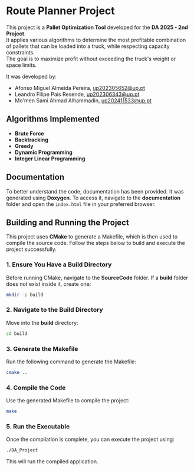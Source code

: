 # Route Planner Project

This project is a **Pallet Optimization Tool** developed for the **DA 2025 - 2nd Project**.  
It applies various algorithms to determine the most profitable combination of pallets that can be loaded into a truck, while respecting capacity constraints.  
The goal is to maximize profit without exceeding the truck's weight or space limits.

It was developed by:

- Afonso Miguel Almeida Pereira, up202305652@up.pt
- Leandro Filipe Pais Resende, up202306343@up.pt
- Mo'men Sami Ahmad Alhammadin, up202411533@up.pt


## Algorithms Implemented

- **Brute Force**
- **Backtracking**
- **Greedy**
- **Dynamic Programming**
- **Integer Linear Programming**

## **Documentation**
To better understand the code, documentation has been provided. It was generated using **Doxygen**. To access it, navigate to the **documentation** folder and open the `index.html` file in your preferred browser.

## Building and Running the Project

This project uses **CMake** to generate a Makefile, which is then used to compile the source code. Follow the steps below to build and execute the project successfully.

### **1. Ensure You Have a Build Directory**
Before running CMake, navigate to the **SourceCode** folder. If a **build** folder does not exist inside it, create one:

```sh
mkdir -p build
```

### **2. Navigate to the Build Directory**
Move into the **build** directory:

```sh
cd build
```

### **3. Generate the Makefile**
Run the following command to generate the Makefile:

```sh
cmake ..
```

### **4. Compile the Code**
Use the generated Makefile to compile the project:

```sh
make
```

### **5. Run the Executable**
Once the compilation is complete, you can execute the project using:

```sh
./DA_Project
```

This will run the compiled application.